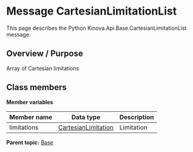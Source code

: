 # Message CartesianLimitationList

This page describes the Python Kinova.Api.Base.CartesianLimitationList message.

## Overview / Purpose

Array of Cartesian limitations

## Class members

 **Member variables** 

|Member name|Data type|Description|
|-----------|---------|-----------|
|limitations| [CartesianLimitation](msg_Base_CartesianLimitation.md#)|Limitation|

**Parent topic:** [Base](../references/summary_Base.md)

